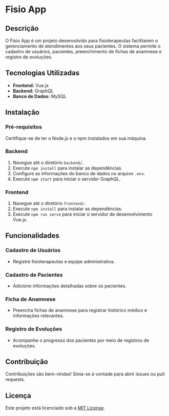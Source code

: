 # Fisio App

## Descrição
O Fisio App é um projeto desenvolvido para fisioterapeutas facilitarem o gerenciamento de atendimentos aos seus pacientes. O sistema permite o cadastro de usuários, pacientes, preenchimento de fichas de anamnese e registro de evoluções.

## Tecnologias Utilizadas
- **Frontend:** Vue.js
- **Backend:** GraphQL
- **Banco de Dados:** MySQL

## Instalação

### Pré-requisitos
Certifique-se de ter o Node.js e o npm instalados em sua máquina.

### Backend
1. Navegue até o diretório `backend/`.
2. Execute `npm install` para instalar as dependências.
3. Configure as informações do banco de dados no arquivo `.env`.
4. Execute `npm start` para iniciar o servidor GraphQL.

### Frontend
1. Navegue até o diretório `frontend/`.
2. Execute `npm install` para instalar as dependências.
3. Execute `npm run serve` para iniciar o servidor de desenvolvimento Vue.js.

## Funcionalidades

### Cadastro de Usuários
- Registre fisioterapeutas e equipe administrativa.

### Cadastro de Pacientes
- Adicione informações detalhadas sobre os pacientes.

### Ficha de Anamnese
- Preencha fichas de anamnese para registrar histórico médico e informações relevantes.

### Registro de Evoluções
- Acompanhe o progresso dos pacientes por meio de registros de evoluções.

## Contribuição
Contribuições são bem-vindas! Sinta-se à vontade para abrir issues ou pull requests.

## Licença
Este projeto está licenciado sob a [MIT License](LICENSE).
